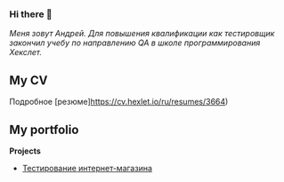 ### Hi there 👋

<!--
**Retroman95/Retroman95** is a ✨ _special_ ✨ repository because its `README.md` (this file) appears on your GitHub profile.

Here are some ideas to get you started:

- 🔭 I’m currently working on ...
- 🌱 I’m currently learning ...
- 👯 I’m looking to collaborate on ...
- 🤔 I’m looking for help with ...
- 💬 Ask me about ...
- 📫 How to reach me: ...
- 😄 Pronouns: ...
- ⚡ Fun fact: ...
-->
_Меня зовут Андрей. Для повышения квалификации как тестировщик закончил учебу по направлению QA в школе программирования Хекслет._
## My CV
Подробное [резюме]https://cv.hexlet.io/ru/resumes/3664)

## My portfolio
**Projects**
  * [Тестирование интернет-магазина](https://github.com/AavadaKedavra/qa-engineer-project-84)
